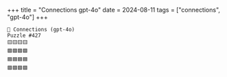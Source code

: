 +++
title = "Connections gpt-4o"
date = 2024-08-11
tags = ["connections", "gpt-4o"]
+++

```text
🤖 Connections (gpt-4o) 
Puzzle #427
🟨🟨🟨🟨
🟩🟩🟩🟩
🟦🟦🟦🟦
🟪🟪🟪🟪
```
